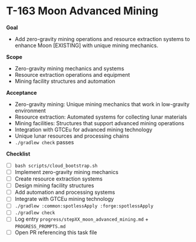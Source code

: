 # T-163 Moon Advanced Mining

**Goal**

- Add zero-gravity mining operations and resource extraction systems to enhance Moon [EXISTING] with unique mining mechanics.

**Scope**

- Zero-gravity mining mechanics and systems
- Resource extraction operations and equipment
- Mining facility structures and automation

**Acceptance**

- Zero-gravity mining: Unique mining mechanics that work in low-gravity environment
- Resource extraction: Automated systems for collecting lunar materials
- Mining facilities: Structures that support advanced mining operations
- Integration with GTCEu for advanced mining technology
- Unique lunar resources and processing chains
- `./gradlew check` passes

**Checklist**

- [ ] `bash scripts/cloud_bootstrap.sh`
- [ ] Implement zero-gravity mining mechanics
- [ ] Create resource extraction systems
- [ ] Design mining facility structures
- [ ] Add automation and processing systems
- [ ] Integrate with GTCEu mining technology
- [ ] `./gradlew :common:spotlessApply :forge:spotlessApply`
- [ ] `./gradlew check`
- [ ] Log entry `progress/stepXX_moon_advanced_mining.md` + `PROGRESS_PROMPTS.md`
- [ ] Open PR referencing this task file
